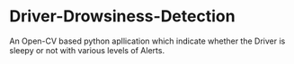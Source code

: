 # Driver-Drowsiness-Detection
An Open-CV based python apllication which indicate whether the Driver is sleepy or not with various levels of Alerts.
